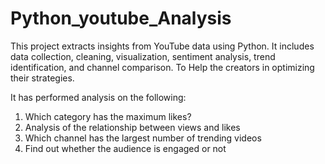 # Python_youtube_Analysis

This project extracts insights from YouTube data using Python. It includes data collection, cleaning, visualization, sentiment analysis, trend identification, and channel comparison. To Help the creators in optimizing their strategies. 

It has performed analysis on the following:
1. Which category has the maximum likes?
2. Analysis of the relationship between views and likes
3. Which channel has the largest number of trending videos
4. Find out whether the audience is engaged or not

